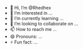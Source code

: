 - 👋 Hi, I’m @Rhedhex
- 👀 I’m interested in ...
- 🌱 I’m currently learning ...
- 💞️ I’m looking to collaborate on ...
- 📫 How to reach me ...
- 😄 Pronouns: ...
- ⚡ Fun fact: ...

<!---
Rhedhex/Rhedhex is a ✨ special ✨ repository because its `README.md` (this file) appears on your GitHub profile.
You can click the Preview link to take a look at your changes.
--->
